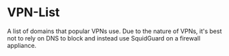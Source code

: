 # VPN-List
A list of domains that popular VPNs use. Due to the nature of VPNs, it's best not to rely on DNS to block and instead use SquidGuard on a firewall appliance.
